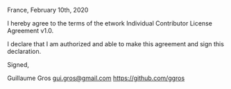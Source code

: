 France, February 10th, 2020

I hereby agree to the terms of the etwork Individual Contributor License
Agreement v1.0.

I declare that I am authorized and able to make this agreement and sign this
declaration.

Signed,

Guillaume Gros gui.gros@gmail.com https://github.com/ggros
